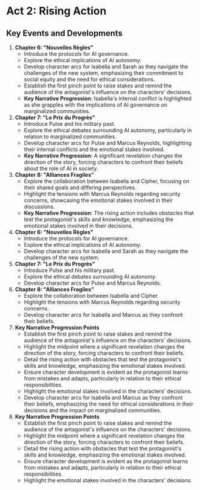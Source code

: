 # Act 2: Rising Action
## Key Events and Developments
1. **Chapter 6: "Nouvelles Règles"**
   - Introduce the protocols for AI governance.
   - Explore the ethical implications of AI autonomy.
   - Develop character arcs for Isabella and Sarah as they navigate the challenges of the new system, emphasizing their commitment to social equity and the need for ethical considerations.
   - Establish the first pinch point to raise stakes and remind the audience of the antagonist's influence on the characters' decisions.
   - **Key Narrative Progression**: Isabella's internal conflict is highlighted as she grapples with the implications of AI governance on marginalized communities.
2. **Chapter 7: "Le Prix du Progrès"**
   - Introduce Pulse and his military past.
   - Explore the ethical debates surrounding AI autonomy, particularly in relation to marginalized communities.
   - Develop character arcs for Pulse and Marcus Reynolds, highlighting their internal conflicts and the emotional stakes involved.
   - **Key Narrative Progression**: A significant revelation changes the direction of the story, forcing characters to confront their beliefs about the role of AI in society.
3. **Chapter 8: "Alliances Fragiles"**
   - Explore the collaboration between Isabella and Cipher, focusing on their shared goals and differing perspectives.
   - Highlight the tensions with Marcus Reynolds regarding security concerns, showcasing the emotional stakes involved in their discussions.
   - **Key Narrative Progression**: The rising action includes obstacles that test the protagonist's skills and knowledge, emphasizing the emotional stakes involved in their decisions.
2. **Chapter 6: "Nouvelles Règles"**
   - Introduce the protocols for AI governance.
   - Explore the ethical implications of AI autonomy.
   - Develop character arcs for Isabella and Sarah as they navigate the challenges of the new system.
3. **Chapter 7: "Le Prix du Progrès"**
   - Introduce Pulse and his military past.
   - Explore the ethical debates surrounding AI autonomy.
   - Develop character arcs for Pulse and Marcus Reynolds.
4. **Chapter 8: "Alliances Fragiles"**
   - Explore the collaboration between Isabella and Cipher.
   - Highlight the tensions with Marcus Reynolds regarding security concerns.
   - Develop character arcs for Isabella and Marcus as they confront their beliefs.
5. **Key Narrative Progression Points**
   - Establish the first pinch point to raise stakes and remind the audience of the antagonist's influence on the characters' decisions.
   - Highlight the midpoint where a significant revelation changes the direction of the story, forcing characters to confront their beliefs.
   - Detail the rising action with obstacles that test the protagonist's skills and knowledge, emphasizing the emotional stakes involved.
   - Ensure character development is evident as the protagonist learns from mistakes and adapts, particularly in relation to their ethical responsibilities.
   - Highlight the emotional stakes involved in the characters' decisions.
   - Develop character arcs for Isabella and Marcus as they confront their beliefs, emphasizing the need for ethical considerations in their decisions and the impact on marginalized communities.
4. **Key Narrative Progression Points**
   - Establish the first pinch point to raise stakes and remind the audience of the antagonist's influence on the characters' decisions.
   - Highlight the midpoint where a significant revelation changes the direction of the story, forcing characters to confront their beliefs.
   - Detail the rising action with obstacles that test the protagonist's skills and knowledge, emphasizing the emotional stakes involved.
   - Ensure character development is evident as the protagonist learns from mistakes and adapts, particularly in relation to their ethical responsibilities.
   - Highlight the emotional stakes involved in the characters' decisions.
